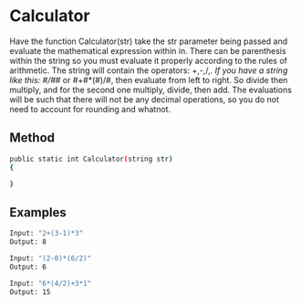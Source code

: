 ﻿# Calculator

Have the function Calculator(str) take the str parameter being passed and evaluate the mathematical expression within in. There can be parenthesis within the string so you must evaluate it properly according to the rules of arithmetic. The string will contain the operators: +,-,/,*. If you have a string like this: #/#*# or #+#*(#)/#, then evaluate from left to right. So divide then multiply, and for the second one multiply, divide, then add. The evaluations will be such that there will not be any decimal operations, so you do not need to account for rounding and whatnot.

## Method
```bash
public static int Calculator(string str)
{

}
```

## Examples

```bash
Input: "2+(3-1)*3"
Output: 8
```
```bash
Input: "(2-0)*(6/2)"
Output: 6
```
```bash
Input: "6*(4/2)+3*1"
Output: 15
```